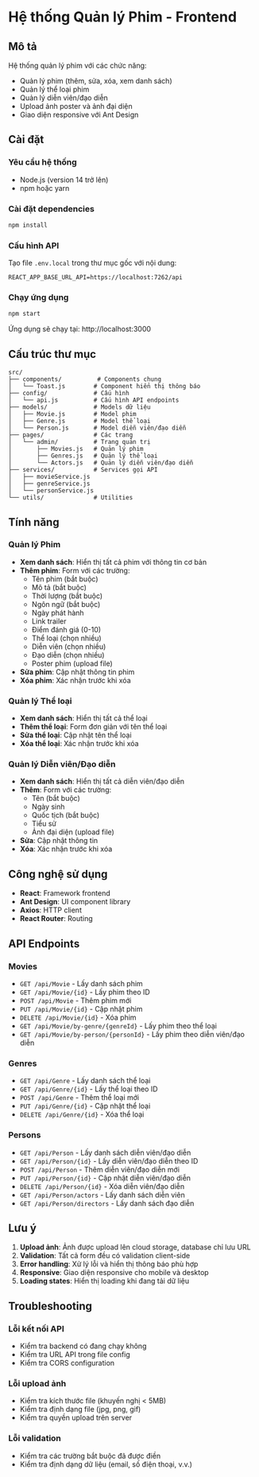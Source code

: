 # Hệ thống Quản lý Phim - Frontend

## Mô tả
Hệ thống quản lý phim với các chức năng:
- Quản lý phim (thêm, sửa, xóa, xem danh sách)
- Quản lý thể loại phim
- Quản lý diễn viên/đạo diễn
- Upload ảnh poster và ảnh đại diện
- Giao diện responsive với Ant Design

## Cài đặt

### Yêu cầu hệ thống
- Node.js (version 14 trở lên)
- npm hoặc yarn

### Cài đặt dependencies
```bash
npm install
```

### Cấu hình API
Tạo file `.env.local` trong thư mục gốc với nội dung:
```
REACT_APP_BASE_URL_API=https://localhost:7262/api
```

### Chạy ứng dụng
```bash
npm start
```

Ứng dụng sẽ chạy tại: http://localhost:3000

## Cấu trúc thư mục

```
src/
├── components/          # Components chung
│   └── Toast.js        # Component hiển thị thông báo
├── config/             # Cấu hình
│   └── api.js          # Cấu hình API endpoints
├── models/             # Models dữ liệu
│   ├── Movie.js        # Model phim
│   ├── Genre.js        # Model thể loại
│   └── Person.js       # Model diễn viên/đạo diễn
├── pages/              # Các trang
│   └── admin/          # Trang quản trị
│       ├── Movies.js   # Quản lý phim
│       ├── Genres.js   # Quản lý thể loại
│       └── Actors.js   # Quản lý diễn viên/đạo diễn
├── services/           # Services gọi API
│   ├── movieService.js
│   ├── genreService.js
│   └── personService.js
└── utils/              # Utilities
```

## Tính năng

### Quản lý Phim
- **Xem danh sách**: Hiển thị tất cả phim với thông tin cơ bản
- **Thêm phim**: Form với các trường:
  - Tên phim (bắt buộc)
  - Mô tả (bắt buộc)
  - Thời lượng (bắt buộc)
  - Ngôn ngữ (bắt buộc)
  - Ngày phát hành
  - Link trailer
  - Điểm đánh giá (0-10)
  - Thể loại (chọn nhiều)
  - Diễn viên (chọn nhiều)
  - Đạo diễn (chọn nhiều)
  - Poster phim (upload file)
- **Sửa phim**: Cập nhật thông tin phim
- **Xóa phim**: Xác nhận trước khi xóa

### Quản lý Thể loại
- **Xem danh sách**: Hiển thị tất cả thể loại
- **Thêm thể loại**: Form đơn giản với tên thể loại
- **Sửa thể loại**: Cập nhật tên thể loại
- **Xóa thể loại**: Xác nhận trước khi xóa

### Quản lý Diễn viên/Đạo diễn
- **Xem danh sách**: Hiển thị tất cả diễn viên/đạo diễn
- **Thêm**: Form với các trường:
  - Tên (bắt buộc)
  - Ngày sinh
  - Quốc tịch (bắt buộc)
  - Tiểu sử
  - Ảnh đại diện (upload file)
- **Sửa**: Cập nhật thông tin
- **Xóa**: Xác nhận trước khi xóa

## Công nghệ sử dụng

- **React**: Framework frontend
- **Ant Design**: UI component library
- **Axios**: HTTP client
- **React Router**: Routing

## API Endpoints

### Movies
- `GET /api/Movie` - Lấy danh sách phim
- `GET /api/Movie/{id}` - Lấy phim theo ID
- `POST /api/Movie` - Thêm phim mới
- `PUT /api/Movie/{id}` - Cập nhật phim
- `DELETE /api/Movie/{id}` - Xóa phim
- `GET /api/Movie/by-genre/{genreId}` - Lấy phim theo thể loại
- `GET /api/Movie/by-person/{personId}` - Lấy phim theo diễn viên/đạo diễn

### Genres
- `GET /api/Genre` - Lấy danh sách thể loại
- `GET /api/Genre/{id}` - Lấy thể loại theo ID
- `POST /api/Genre` - Thêm thể loại mới
- `PUT /api/Genre/{id}` - Cập nhật thể loại
- `DELETE /api/Genre/{id}` - Xóa thể loại

### Persons
- `GET /api/Person` - Lấy danh sách diễn viên/đạo diễn
- `GET /api/Person/{id}` - Lấy diễn viên/đạo diễn theo ID
- `POST /api/Person` - Thêm diễn viên/đạo diễn mới
- `PUT /api/Person/{id}` - Cập nhật diễn viên/đạo diễn
- `DELETE /api/Person/{id}` - Xóa diễn viên/đạo diễn
- `GET /api/Person/actors` - Lấy danh sách diễn viên
- `GET /api/Person/directors` - Lấy danh sách đạo diễn

## Lưu ý

1. **Upload ảnh**: Ảnh được upload lên cloud storage, database chỉ lưu URL
2. **Validation**: Tất cả form đều có validation client-side
3. **Error handling**: Xử lý lỗi và hiển thị thông báo phù hợp
4. **Responsive**: Giao diện responsive cho mobile và desktop
5. **Loading states**: Hiển thị loading khi đang tải dữ liệu

## Troubleshooting

### Lỗi kết nối API
- Kiểm tra backend có đang chạy không
- Kiểm tra URL API trong file config
- Kiểm tra CORS configuration

### Lỗi upload ảnh
- Kiểm tra kích thước file (khuyến nghị < 5MB)
- Kiểm tra định dạng file (jpg, png, gif)
- Kiểm tra quyền upload trên server

### Lỗi validation
- Kiểm tra các trường bắt buộc đã được điền
- Kiểm tra định dạng dữ liệu (email, số điện thoại, v.v.) 